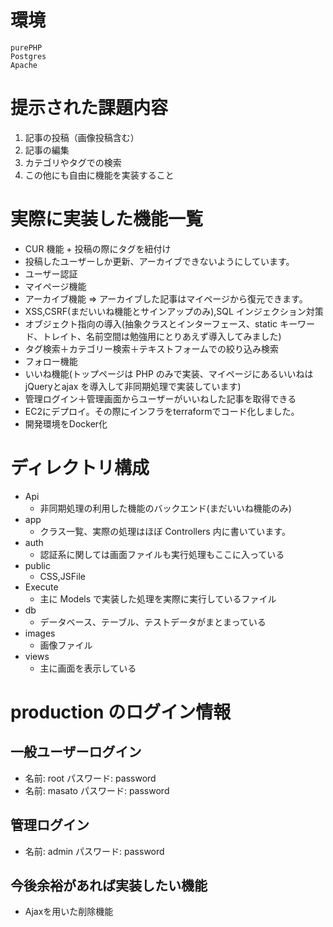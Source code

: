 # 環境

```
purePHP
Postgres
Apache
```
# 提示された課題内容

1. 記事の投稿（画像投稿含む）
2. 記事の編集
3. カテゴリやタグでの検索
4. この他にも自由に機能を実装すること


# 実際に実装した機能一覧

- CUR 機能 + 投稿の際にタグを紐付け
- 投稿したユーザーしか更新、アーカイブできないようにしています。
- ユーザー認証
- マイページ機能
- アーカイブ機能 => アーカイブした記事はマイページから復元できます。
- XSS,CSRF(まだいいね機能とサインアップのみ),SQL インジェクション対策
- オブジェクト指向の導入(抽象クラスとインターフェース、static キーワード、トレイト、名前空間は勉強用にとりあえず導入してみました)
- タグ検索＋カテゴリー検索＋テキストフォームでの絞り込み検索
- フォロー機能
- いいね機能(トップページは PHP のみで実装、マイページにあるいいねは jQueryとajax を導入して非同期処理で実装しています)
- 管理ログイン＋管理画面からユーザーがいいねした記事を取得できる
- EC2にデプロイ。その際にインフラをterraformでコード化しました。
- 開発環境をDocker化

# ディレクトリ構成

- Api
  - 非同期処理の利用した機能のバックエンド(まだいいね機能のみ)
- app
  - クラス一覧、実際の処理はほぼ Controllers 内に書いています。
- auth
  - 認証系に関しては画面ファイルも実行処理もここに入っている
- public
  - CSS,JSFile
- Execute
  - 主に Models で実装した処理を実際に実行しているファイル
- db
  - データベース、テーブル、テストデータがまとまっている
- images
  - 画像ファイル
- views
  - 主に画面を表示している

# production のログイン情報

## 一般ユーザーログイン

- 名前: root パスワード: password
- 名前: masato パスワード: password

## 管理ログイン

- 名前: admin パスワード: password

## 今後余裕があれば実装したい機能
- Ajaxを用いた削除機能
